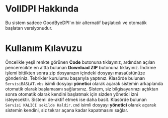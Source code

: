 # VollDPI Hakkında

Bu sistem sadece GoodByeDPI'ın bir alternatif başlatıcılı ve otomatik başlatan versiyonudur.

# Kullanım Kılavuzu

Öncelikle yeşil renkte görünen **Code** butonuna tıklayınız, ardından açılan pencerecikte en altta bulunan **Download ZIP** butonuna tıklayınız.
İndirme işlemi bittikten sonra zip dosyanızın içindeki dosyayı masaüstünüze gönderiniz.
Tebrikler kurulumu başarıyla yaptınız.
Klasörde bulunan `ServisiBASLAT.vbs` isimli dosyayı **yönetici** olarak açarak sistemin arkaplanda otomatik olarak başlamasını sağlarsınız.
Sistem, siz bilgisayarınızı açtıktan sonra otomatik olarak kendini başlatmak için sizden yönetici izni isteyecektir.
Sistemi de-aktif etmek ise daha basit. Klasörde bulunan `Servisi KALICI sekilde Kaldir.cmd` isimli dosyayı **yönetici** olarak açarak sistemin kendini, siz tekrar açana kadar kapatmasını sağlar.
